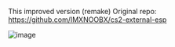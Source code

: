 This improved version (remake)
Original repo: https://github.com/IMXNOOBX/cs2-external-esp

![image](https://github.com/londscape/cs2-simple-esp/assets/155767882/e13341dc-d9a5-453f-8cc1-41e28b2004de)
